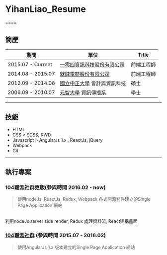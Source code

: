 # YihanLiao_Resume

====

## 簡歷
| 期間               | 單位     | Title   |
|-------------------|----------|---------|
| 2015.07 - Current | [一零四資訊科技股份有限公司](https://www.104.com.tw/)| 前端工程師 |
| 2014.08 - 2015.07 | [就肆電競股份有限公司](https://www.4gamers.com.tw/) | 前端工程師 |
| 2012.09 - 2014.08 | [國立中正大學](https://www.ccu.edu.tw/) 會計與資訊科技 | 碩士 |
| 2006.09 - 2010.07 | [元智大學](http://www.yzu.edu.tw/) 資訊傳播系 | 學士 |

-----

## 技能
* HTML
* CSS > SCSS, RWD
* Javascript > AngularJs 1.x , ReactJs, jQuery
* Webpack
* Git

-----

## 執行專案

### 104職涯社群更版(參與時間 2016.02 - now)
> 使用nodeJs, ReactJs, Redux, Webpack 各式開源套件建立的Single Page Application 網站
<br/>
利用nodeJs server side render, Redux 處理資料流, React建構畫面

### [104職涯社群](plus.104.com.tw) (參與時間 2015.07 - 2016.02)
> 使用AngularJs 1.x 版本建立的Single Page Application 網站
